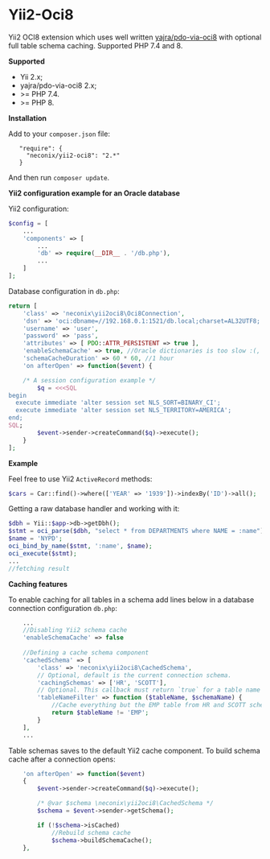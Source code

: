 # Yii2-Oci8
Yii2 OCI8 extension which uses well written [yajra/pdo-via-oci8](https://github.com/yajra/pdo-via-oci8) 
with optional full table schema caching. Supported PHP 7.4 and 8.

**Supported**
- Yii 2.x;
- yajra/pdo-via-oci8 2.x;
- \>= PHP 7.4.
- \>= PHP 8.

**Installation**

Add to your `composer.json` file:

```
   "require": {
     "neconix/yii2-oci8": "2.*"
   }
```

And then run `composer update`.

**Yii2 configuration example for an Oracle database**

Yii2 configuration:

```php
$config = [
    ...
    'components' => [
        ...
        'db' => require(__DIR__ . '/db.php'),
        ...
    ]
];
```

Database configuration in `db.php`:

```php
return [
    'class' => 'neconix\yii2oci8\Oci8Connection',
    'dsn' => 'oci:dbname=//192.168.0.1:1521/db.local;charset=AL32UTF8;',
    'username' => 'user',
    'password' => 'pass',
    'attributes' => [ PDO::ATTR_PERSISTENT => true ],
    'enableSchemaCache' => true, //Oracle dictionaries is too slow :(, enable caching
    'schemaCacheDuration' => 60 * 60, //1 hour
    'on afterOpen' => function($event) {

    /* A session configuration example */
        $q = <<<SQL
begin
  execute immediate 'alter session set NLS_SORT=BINARY_CI';
  execute immediate 'alter session set NLS_TERRITORY=AMERICA';
end;
SQL;
        $event->sender->createCommand($q)->execute();
    }
];
```

**Example**

Feel free to use Yii2 `ActiveRecord` methods:

```php
$cars = Car::find()->where(['YEAR' => '1939'])->indexBy('ID')->all();
```

Getting a raw database handler and working with it:

```php
$dbh = Yii::$app->db->getDbh();
$stmt = oci_parse($dbh, "select * from DEPARTMENTS where NAME = :name");
$name = 'NYPD';
oci_bind_by_name($stmt, ':name', $name);
oci_execute($stmt);
...
//fetching result
```

**Caching features**

To enable caching for all tables in a schema add lines below in a database connection configuration `db.php`:

```php
    ...
    //Disabling Yii2 schema cache
    'enableSchemaCache' => false
    
    //Defining a cache schema component
    'cachedSchema' => [
        'class' => 'neconix\yii2oci8\CachedSchema',
        // Optional, default is the current connection schema.
        'cachingSchemas' => ['HR', 'SCOTT'],
        // Optional. This callback must return `true` for a table name if it need to be cached.
        'tableNameFilter' => function ($tableName, $schemaName) {
            //Cache everything but the EMP table from HR and SCOTT schemas
            return $tableName != 'EMP';
        }
    ],
    ...
```

Table schemas saves to the default Yii2 cache component.
To build schema cache after a connection opens:

```php
    'on afterOpen' => function($event) 
    {
        $event->sender->createCommand($q)->execute();

        /* @var $schema \neconix\yii2oci8\CachedSchema */
        $schema = $event->sender->getSchema();

        if (!$schema->isCached)
            //Rebuild schema cache
            $schema->buildSchemaCache();
    },
```